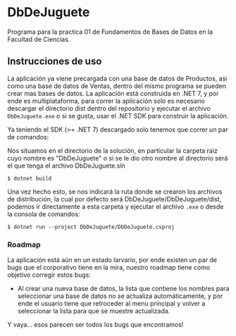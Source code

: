 # DbDeJuguete

Programa para la practica 01 de Fundamentos de Bases de Datos en la Facultad de Ciencias.

## Instrucciones de uso

La aplicación ya viene precargada con una base de datos de Productos, asi como una base de datos de Ventas, dentro del mismo programa se pueden crear mas bases de datos.
La aplicación está construida en .NET 7, y por ende es multiplataforma, para correr la aplicación solo es necesario descargar el directorio dist dentro del repositorio y ejecutar el archivo `DbDeJuguete.exe` o si se gusta, usar el .NET SDK para construir la aplicación.

Ya teniendo el SDK (>= .NET 7) descargado solo tenemos que correr un par de comandos:

Nos situamos en el directorio de la solución, en particular la carpeta raiz cuyo nombre es "DbDeJuguete" o si se le dio otro nombre al directorio será el que tenga el archivo DbDeJuguete.sln

```
$ dotnet build
```

Una vez hecho esto, se nos indicará la ruta donde se crearon los archivos de distribución, la cual por defecto será DbDeJuguete/DbDeJuguete/dist, podemos ir directamente a esta carpeta y ejecutar el archivo `.exe` o desde la consola de comandos:

```
$ dotnet run --project DbDeJuguete/DbDeJuguete.csproj
```

### Roadmap

La aplicación está aún en un estado larvario, por ende existen un par de bugs que el corporativo tiene en la mira, nuestro roadmap tiene como objetivo corregir estos bugs:

- Al crear una nueva base de datos, la lista que contiene los nombres para seleccionar una base de datos no se actualiza automáticamente, y por ende el usuario tiene que retroceder al menu principal y volver a seleccionar la lista para que se muestre actualizada.

Y vaya... esos parecen ser todos los bugs que encontramos!
